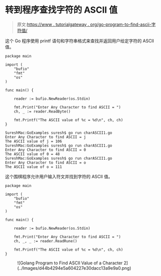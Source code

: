 # 转到程序查找字符的 ASCII 值

> 原文:[https://www . tutorialgateway . org/go-program-to-find-ascii-字符值/](https://www.tutorialgateway.org/go-program-to-find-ascii-value-of-a-character/)

这个 Go 程序使用 printf 语句和字符串格式来查找并返回用户给定字符的 ASCII 值。

```
package main

import (
    "bufio"
    "fmt"
    "os"
)

func main() {

    reader := bufio.NewReader(os.Stdin)

    fmt.Print("Enter Any Character to find ASCII = ")
    ch, _ := reader.ReadByte()

    fmt.Printf("The ASCII value of %c = %d\n", ch, ch)
}
```

```
SureshMac:GoExamples suresh$ go run charASCII1.go
Enter Any Character to find ASCII = j
The ASCII value of j = 106
SureshMac:GoExamples suresh$ go run charASCII1.go
Enter Any Character to find ASCII = 0
The ASCII value of 0 = 48
SureshMac:GoExamples suresh$ go run charASCII1.go
Enter Any Character to find ASCII = o
The ASCII value of o = 111
```

这个围棋程序允许用户输入符文并找到字符的 ASCII 值。

```
package main

import (
    "bufio"
    "fmt"
    "os"
)

func main() {

    reader := bufio.NewReader(os.Stdin)

    fmt.Print("Enter Any Character to find ASCII = ")
    ch, _, _ := reader.ReadRune()

    fmt.Printf("The ASCII value of %c = %d\n", ch, ch)
}
```

<figure class="wp-block-image size-large">![Golang Program to Find ASCII Value of a Character 2](../Images/d44b4294e5a604227e30dacc13a9e9a0.png)</figure>